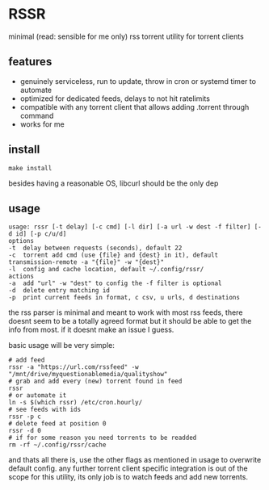 # RSSR
minimal (read: sensible for me only) rss torrent utility for torrent clients

## features
- genuinely serviceless, run to update, throw in cron or systemd timer to automate
- optimized for dedicated feeds, delays to not hit ratelimits
- compatible with any torrent client that allows adding .torrent through command
- works for me

## install
```
make install
```
besides having a reasonable OS, libcurl should be the only dep

## usage
```
usage: rssr [-t delay] [-c cmd] [-l dir] [-a url -w dest -f filter] [-d id] [-p c/u/d]
options
-t	delay between requests (seconds), default 22
-c	torrent add cmd (use {file} and {dest} in it), default transmission-remote -a "{file}" -w "{dest}"
-l	config and cache location, default ~/.config/rssr/
actions
-a	add "url" -w "dest" to config the -f filter is optional
-d	delete entry matching id
-p	print current feeds in format, c csv, u urls, d destinations
```

the rss parser is minimal and meant to work with most rss feeds, there doesnt seem to be a totally agreed format but it should be able to get the info from most. if it doesnt make an issue I guess.

basic usage will be very simple:
```
# add feed
rssr -a "https://url.com/rssfeed" -w "/mnt/drive/myquestionablemedia/qualityshow"
# grab and add every (new) torrent found in feed
rssr
# or automate it
ln -s $(which rssr) /etc/cron.hourly/
# see feeds with ids
rssr -p c
# delete feed at position 0
rssr -d 0
# if for some reason you need torrents to be readded
rm -rf ~/.config/rssr/cache
```

and thats all there is, use the other flags as mentioned in usage to overwrite default config. any further torrent client specific integration is out of the scope for this utility, its only job is to watch feeds and add new torrents.
